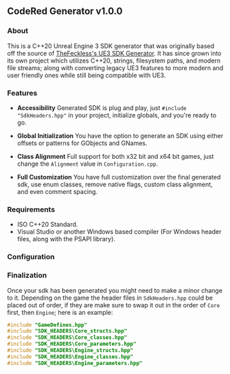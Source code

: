 
## CodeRed Generator v1.0.0

### About

This is a C++20 Unreal Engine 3 SDK generator that was originally based off the source of [TheFeckless's UE3 SDK Generator](https://www.unknowncheats.me/forum/unreal-engine-3-a/71911-thefeckless-ue3-sdk-generator.html). It has since grown into its own project which utilizes C++20, strings, filesystem paths, and modern file streams; along with converting legacy UE3 features to more modern and user friendly ones while still being compatible with UE3.

### Features

- **Accessibility**
Generated SDK is plug and play, just `#include "SdkHeaders.hpp"` in your project, initialize globals, and you're ready to go.

- **Global Initialization**
You have the option to generate an SDK using either offsets or patterns for GObjects and GNames.

- **Class Alignment**
Full support for both x32 bit and x64 bit games, just change the `Alignment` value in `Configuration.cpp`.

- **Full Customization**
You have full customization over the final generated sdk, use enum classes, remove native flags, custom class alignment, and even comment spacing.

### Requirements

- ISO C++20 Standard.
- Visual Studio or another Windows based compiler (For Windows header files, along with the PSAPI library).

### Configuration

### Finalization

Once your sdk has been generated you might need to make a minor change to it. Depending on the game the header files in `SdkHeaders.hpp` could be placed out of order, if they are make sure to swap it out in the order of `Core` first, then `Engine`; here is an example:

```cpp
#include "GameDefines.hpp"
#include "SDK_HEADERS\Core_structs.hpp"
#include "SDK_HEADERS\Core_classes.hpp"
#include "SDK_HEADERS\Core_parameters.hpp"
#include "SDK_HEADERS\Engine_structs.hpp"
#include "SDK_HEADERS\Engine_classes.hpp"
#include "SDK_HEADERS\Engine_parameters.hpp"
```
